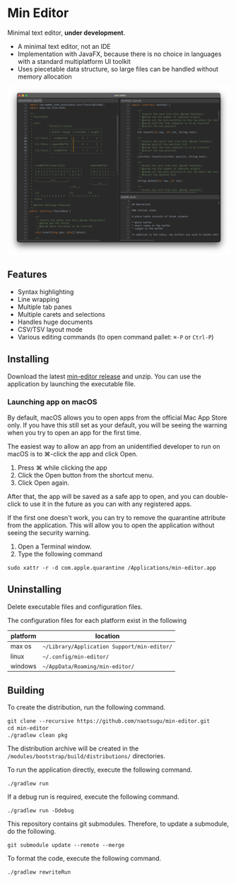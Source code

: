 # Min Editor

Minimal text editor, **under development**.

* A minimal text editor, not an IDE
* Implementation with JavaFX, because there is no choice in languages with a standard multiplatform UI toolkit
* Uses piecetable data structure, so large files can be handled without memory allocation


![screenshot1](docs/images/screenshot-01.png)


## Features

* Syntax highlighting
* Line wrapping
* Multiple tab panes
* Multiple carets and selections
* Handles huge documents
* CSV/TSV layout mode
* Various editing commands (to open command pallet: `⌘-P` or `Ctrl-P`)


## Installing

Download the latest [min-editor release](https://github.com/naotsugu/min-editor/releases) and unzip.
You can use the application by launching the executable file.

### Launching app on macOS

By default, macOS allows you to open apps from the official Mac App Store only.
If you have this still set as your default, you will be seeing the warning when you try to open an app for the first time.

The easiest way to allow an app from an unidentified developer to run on macOS is to ⌘-click the app and click Open.

1. Press ⌘ while clicking the app
2. Click the Open button from the shortcut menu.
3. Click Open again.

After that, the app will be saved as a safe app to open, and you can double-click to use it in the future as you can with any registered apps.

If the first one doesn't work, you can try to remove the quarantine attribute from the application. This will allow you to open the application without seeing the security warning.

1. Open a Terminal window.
2. Type the following command

```shell
sudo xattr -r -d com.apple.quarantine /Applications/min-editor.app
```


## Uninstalling

Delete executable files and configuration files.

The configuration files for each platform exist in the following

| platform | location                                  |
|---------|-------------------------------------------|
| max os  | `~/Library/Application Support/min-editor/` |
| linux   | `~/.config/min-editor/`                     |
| windows | `~/AppData/Roaming/min-editor/`             |


## Building

To create the distribution, run the following command.

```shell
git clone --recursive https://github.com/naotsugu/min-editor.git
cd min-editor
./gradlew clean pkg
```

The distribution archive will be created in the `/modules/bootstrap/build/distributions/` directories.


To run the application directly, execute the following command.

```shell
./gradlew run
```

If a debug run is required, execute the following command.

```shell
./gradlew run -Ddebug
```

This repository contains git submodules.
Therefore, to update a submodule, do the following.

```shell
git submodule update --remote --merge
```

To format the code, execute the following command.

```shell
./gradlew rewriteRun
```
